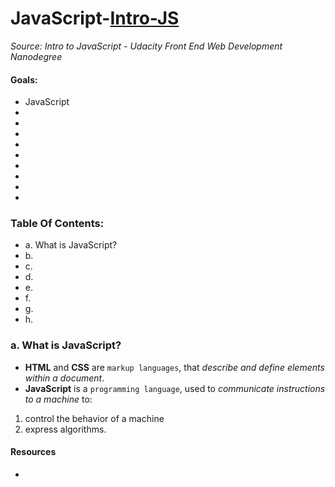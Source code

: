 # JavaScript-[Intro-JS](-Intro-to-JavaScript)
_Source: Intro to JavaScript - Udacity Front End Web Development Nanodegree_

#### Goals:
- JavaScript
- 
- 
- 
- 
- 
- 
- 
- 
- 

### Table Of Contents:
- a. What is JavaScript?
- b. 
- c. 
- d. 
- e. 
- f. 
- g. 
- h. 

### a. What is JavaScript?
- __HTML__ and __CSS__ are `markup languages`, that _describe and define elements within a document_. 
- __JavaScript__ is a `programming language`, used to _communicate instructions to a machine_ to:
1) control the behavior of a machine 
2) express algorithms.

#### Resources 
- []()
